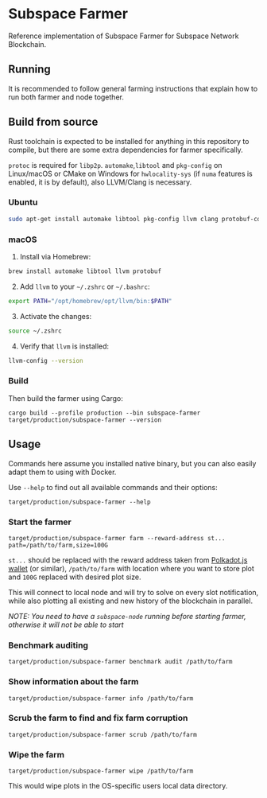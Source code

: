 # Subspace Farmer

Reference implementation of Subspace Farmer for Subspace Network Blockchain.

## Running

It is recommended to follow general farming instructions that explain how to run both farmer and node together.

## Build from source

Rust toolchain is expected to be installed for anything in this repository to compile, but there are some extra dependencies for farmer specifically.

`protoc` is required for `libp2p`.
`automake`,`libtool` and `pkg-config` on Linux/macOS or CMake on Windows for `hwlocality-sys` (if `numa` features is
enabled, it is by default), also LLVM/Clang is necessary.

### Ubuntu

```bash
sudo apt-get install automake libtool pkg-config llvm clang protobuf-compiler
```

### macOS

1. Install via Homebrew:

```bash
brew install automake libtool llvm protobuf
```

2. Add `llvm` to your `~/.zshrc` or `~/.bashrc`:

```bash
export PATH="/opt/homebrew/opt/llvm/bin:$PATH"
```

3. Activate the changes:

```bash
source ~/.zshrc
```

4. Verify that `llvm` is installed:

```bash
llvm-config --version
```

### Build

Then build the farmer using Cargo:
```
cargo build --profile production --bin subspace-farmer
target/production/subspace-farmer --version
```

## Usage

Commands here assume you installed native binary, but you can also easily adapt them to using with Docker.

Use `--help` to find out all available commands and their options:
```
target/production/subspace-farmer --help
```

### Start the farmer
```
target/production/subspace-farmer farm --reward-address st... path=/path/to/farm,size=100G
```

`st...` should be replaced with the reward address taken from [Polkadot.js wallet](https://polkadot.js.org/extension/) (or similar), `/path/to/farm` with location where you want to store plot and `100G` replaced with desired plot size.

This will connect to local node and will try to solve on every slot notification, while also plotting all existing and new history of the blockchain in parallel.

*NOTE: You need to have a `subspace-node` running before starting farmer, otherwise it will not be able to start*

### Benchmark auditing
```
target/production/subspace-farmer benchmark audit /path/to/farm
```

### Show information about the farm
```
target/production/subspace-farmer info /path/to/farm
```

### Scrub the farm to find and fix farm corruption
```
target/production/subspace-farmer scrub /path/to/farm
```

### Wipe the farm
```
target/production/subspace-farmer wipe /path/to/farm
```

This would wipe plots in the OS-specific users local data directory.
